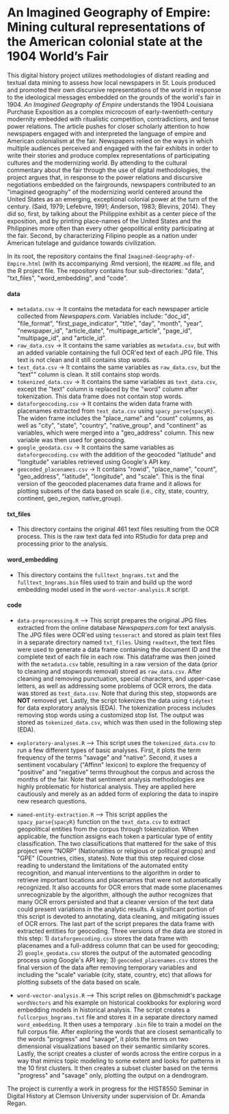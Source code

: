 # An Imagined Geography of Empire: Mining cultural representations of the American colonial state at the 1904 World’s Fair

This digital history project utilizes methodologies of distant reading and textual data mining to assess how local newspapers in St. Louis produced and promoted their own discursive representations of the world in response to the ideological messages embedded on the grounds of the world's fair in 1904. <i>An Imagined Geography of Empire</i> understands the 1904 Louisiana Purchase Exposition as a complex microcosm of early-twentieth-century modernity embedded with ritualistic competition, contradictions, and tense power relations. The article pushes for closer scholarly attention to how newspapers engaged with and interpreted the language of empire and American colonialism at the fair. Newspapers relied on the ways in which multiple audiences perceived and engaged with the fair exhibits in order to write their stories and produce complex representations of participating cultures and the modernizing world. By attending to the cultural commentary about the fair through the use of digital methodologies, the project argues that, in response to the power relations and discursive negotiations embedded on the fairgrounds, newspapers contributed to an "imagined geography" of the modernizing world centered around the United States as an emerging, exceptional colonial power at the turn of the century. (Said, 1979; Lefebvre, 1991; Anderson, 1983; Blevins, 2014). They did so, first, by talking about the Philippine exhibit as a center piece of the exposition, and by printing place-names of the United States and the Philippines more often than every other geopolitical entity participating at the fair. Second, by characterizing Filipino people as a nation under American tutelage and guidance towards civilization.

In its root, the repository contains the final ``Imagined-Geography-of-Empire.html`` (with its accompanying .Rmd version), the ``README.md`` file, and the R project file. The repository contains four sub-directories: "data", "txt_files", "word_embedding", and "code".

<h4>data</h4>

- ``metadata.csv`` -> It contains the metadata for each newspaper article collected from <i>Newspapers.com</i>. Variables include: "doc_id", "file_format", "first_page_indicator", "title", "day", "month", "year", "newspaper_id", "article_date", "multipage_article", "page_id", "multipage_id", and "article_id".
- ``raw_data.csv`` -> It contains the same variables as ``metadata.csv``, but with an added variable containing the full OCR'ed text of each JPG file. This text is not clean and it still contains stop words.
- ``text_data.csv`` -> It contains the same variables as ``raw_data.csv``, but the "text"" column is clean. It still contains stop words.
- ``tokenized_data.csv`` -> It contains the same variables as ``text_data.csv``, except the "text" column is replaced by the "word" column after tokenization. This data frame does not contain stop words.
- ``dataforgeocoding.csv`` -> It contains the widen data frame with placenames extracted from ``text_data.csv`` using ``spacy_parse{spacyR}``. The widen frame includes the "place_name" and "count" columns, as well as "city", "state", "country", "native_group", and "continent" as variables, which were merged into a "geo_address" column. This new variable was then used for geocoding.
- ``google_geodata.csv`` -> It contains the same variables as ``dataforgeocoding.csv`` with the addition of the geocoded "latitude" and "longitude" variables retrieved using Google's API key.
 - ``geocoded_placenames.csv`` -> It contains "rowid", "place_name", "count", "geo_address", "latitude", "longitude", and "scale". This is the final version of the geocoded placenames data frame and it allows for plotting subsets of the data based on scale (i.e., city, state, country, continent, geo_region, native_group).
 
 <h4>txt_files</h4>
 
 - This directory contains the original 461 text files resulting from the OCR process. This is the raw text data fed into RStudio for data prep and processing prior to the analysis.
 
 <h4>word_embedding</h4>
 
 - This directory contains the ``fulltext_bngrams.txt`` and the ``fulltext_bngrams.bin`` files used to train and build up the word embedding model used in the ``word-vector-analysis.R`` script.

<h4>code</h4>

 - ``data-preprocessing.R`` --> This script prepares the original JPG files extracted from the online database <i>Newspapers.com</i> for text analysis. The JPG files were OCR'ed using ``tesseract`` and stored as plain text files in a separate directory named ``txt_files``. Using ``readtext``, the text files were used to generate a data frame containing the document ID and the complete text of each file in each row. This dataframe was then joined with the ``metadata.csv`` table, resulting in a raw version of the data (prior to cleaning and stopwords removal) stored as ``raw_data.csv``. After cleaning and removing punctuation, special characters, and upper-case letters, as well as addressing some problems of OCR errors, the data was stored as ``text_data.csv``. Note that during this step, stopwords are <b>NOT</b> removed yet. Lastly, the script tokenizes the data using ``tidytext`` for data exploratory analysis (EDA). The tokenization process includes removing stop words using a customized stop list. The output was stored as ``tokenized_data.csv``, which was then used in the following step (EDA).
 
 - ``exploratory-analyses.R`` --> This script uses the ``tokenized_data.csv`` to run a few different types of basic analyses. First, it plots the term frequency of the terms "savage" and "native". Second, it uses a sentiment vocabulary ("Affinn" lexicon) to explore the frequency of "positive" and "negative" terms throughout the corpus and across the months of the fair. Note that sentiment analysis methodologies are highly problematic for historical analysis. They are applied here cautiously and merely as an added form of exploring the data to inspire new research questions.
 
 - ``named-entity-extraction.R`` --> This script applies the ``spacy_parse{spacyR}`` function on the ``text_data.csv`` to extract geopolitical entities from the corpus through tokenization. When applicable, the function assigns each token a particular type of entity classification. The two classifications that mattered for the sake of this project were "NORP" (Nationalities or religious or political groups) and "GPE" (Countries, cities, states). Note that this step required close reading to understand the limitations of the automated entity recognition, and manual interventions to the algorithm in order to retrieve important locations and placenames that were not automatically recognized. It also accounts for OCR errors that made some placenames unrecognizable by the algorithm, although the author recognizes that many OCR errors persisted and that a cleaner version of the text data could present variations in the analytic results. A significant portion of this script is devoted to annotating, data cleaning, and mitigating issues of OCR errors. The last part of the script prepares the data frame with extracted entities for geocoding. Three versions of the data are stored in this step: 1) ``dataforgeocoding.csv`` stores the data frame with placenames and a full-address column that can be used for geocoding; 2) ``google_geodata.csv`` stores the output of the automated geocoding process using Google's API key; 3) ``geocoded_placenames.csv`` stores the final version of the data after removing temporary variables and including the "scale" variable (city, state, country, etc) that allows for plotting subsets of the data based on scale.
 
 - ``word-vector-analysis.R`` --> This script relies on @bmschmidt's package ``wordVectors`` and his example on historical cookbooks for exploring word embedding models in historical analysis. The script creates a ``fullcorpus_bngrams.txt`` file and stores it in a separate directory named ``word_embedding``. It then uses a temporary ``.bin`` file to train a model on the full corpus file. After exploring the words that are closest semantically to the words "progress" and "savage", it plots the terms on two dimensional visualizations based on their semantic similarity scores. Lastly, the script creates a cluster of words across the entire corpus in a way that mimics topic modeling to some extent and looks for patterns in the 10 first clusters. It then creates a subset cluster based on the terms "progress" and "savage" only, plotting the output on a dendrogram.

The project is currently a work in progress for the HIST8550 Seminar in Digital History at Clemson University under supervision of Dr. Amanda Regan.
